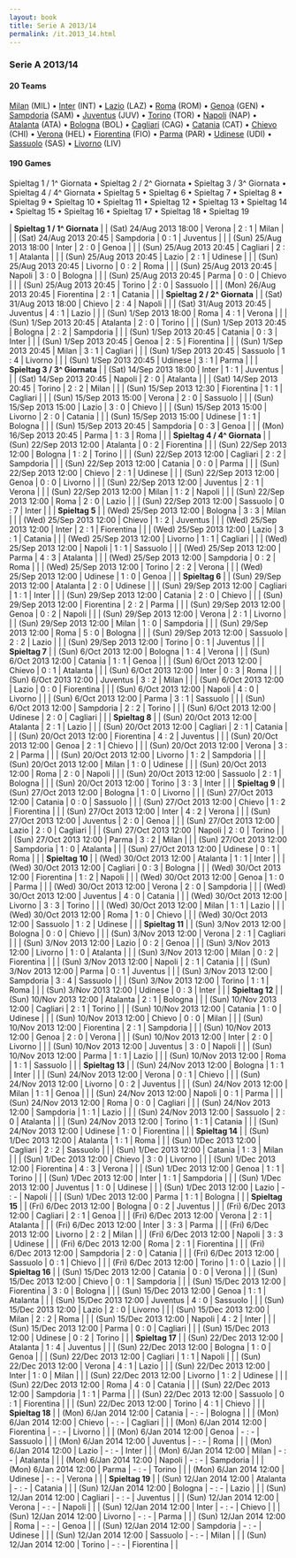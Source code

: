 ```yaml
---
layout: book
title: Serie A 2013/14
permalink: /it.2013_14.html
---
```



### Serie A 2013/14


#### 20 Teams


 [Milan](it.html#milan) (MIL)   •  [Inter](it.html#inter) (INT)   •  [Lazio](it.html#lazio) (LAZ)   •  [Roma](it.html#roma) (ROM)   •  [Genoa](it.html#genoa) (GEN)   •  [Sampdoria](it.html#sampdoria) (SAM)   •  [Juventus](it.html#juventus) (JUV)   •  [Torino](it.html#torino) (TOR)   •  [Napoli](it.html#napoli) (NAP)   •  [Atalanta](it.html#atalanta) (ATA)   •  [Bologna](it.html#bologna) (BOL)   •  [Cagliari](it.html#cagliari) (CAG)   •  [Catania](it.html#catania) (CAT)   •  [Chievo](it.html#chievoverona) (CHI)   •  [Verona](it.html#hellasverona) (HEL)   •  [Fiorentina](it.html#fiorentina) (FIO)   •  [Parma](it.html#parma) (PAR)   •  [Udinese](it.html#udinese) (UDI)   •  [Sassuolo](it.html#sassuolo) (SAS)   •  [Livorno](it.html#livorno) (LIV)  


 



#### 190 Games

 Spieltag 1 / 1^ Giornata •  Spieltag 2 / 2^ Giornata •  Spieltag 3 / 3^ Giornata •  Spieltag 4 / 4^ Giornata •  Spieltag 5 •  Spieltag 6 •  Spieltag 7 •  Spieltag 8 •  Spieltag 9 •  Spieltag 10 •  Spieltag 11 •  Spieltag 12 •  Spieltag 13 •  Spieltag 14 •  Spieltag 15 •  Spieltag 16 •  Spieltag 17 •  Spieltag 18 •  Spieltag 19


| **Spieltag 1 / 1^ Giornata**  |
| (Sat) 24/Aug 2013 18:00 | Verona | 2 : 1 | Milan |  |
| (Sat) 24/Aug 2013 20:45 | Sampdoria | 0 : 1 | Juventus |  |
| (Sun) 25/Aug 2013 18:00 | Inter | 2 : 0 | Genoa |  |
| (Sun) 25/Aug 2013 20:45 | Cagliari | 2 : 1 | Atalanta |  |
| (Sun) 25/Aug 2013 20:45 | Lazio | 2 : 1 | Udinese |  |
| (Sun) 25/Aug 2013 20:45 | Livorno | 0 : 2 | Roma |  |
| (Sun) 25/Aug 2013 20:45 | Napoli | 3 : 0 | Bologna |  |
| (Sun) 25/Aug 2013 20:45 | Parma | 0 : 0 | Chievo |  |
| (Sun) 25/Aug 2013 20:45 | Torino | 2 : 0 | Sassuolo |  |
| (Mon) 26/Aug 2013 20:45 | Fiorentina | 2 : 1 | Catania |  |
| **Spieltag 2 / 2^ Giornata**  |
| (Sat) 31/Aug 2013 18:00 | Chievo | 2 : 4 | Napoli |  |
| (Sat) 31/Aug 2013 20:45 | Juventus | 4 : 1 | Lazio |  |
| (Sun) 1/Sep 2013 18:00 | Roma | 4 : 1 | Verona |  |
| (Sun) 1/Sep 2013 20:45 | Atalanta | 2 : 0 | Torino |  |
| (Sun) 1/Sep 2013 20:45 | Bologna | 2 : 2 | Sampdoria |  |
| (Sun) 1/Sep 2013 20:45 | Catania | 0 : 3 | Inter |  |
| (Sun) 1/Sep 2013 20:45 | Genoa | 2 : 5 | Fiorentina |  |
| (Sun) 1/Sep 2013 20:45 | Milan | 3 : 1 | Cagliari |  |
| (Sun) 1/Sep 2013 20:45 | Sassuolo | 1 : 4 | Livorno |  |
| (Sun) 1/Sep 2013 20:45 | Udinese | 3 : 1 | Parma |  |
| **Spieltag 3 / 3^ Giornata**  |
| (Sat) 14/Sep 2013 18:00 | Inter | 1 : 1 | Juventus |  |
| (Sat) 14/Sep 2013 20:45 | Napoli | 2 : 0 | Atalanta |  |
| (Sat) 14/Sep 2013 20:45 | Torino | 2 : 2 | Milan |  |
| (Sun) 15/Sep 2013 12:30 | Fiorentina | 1 : 1 | Cagliari |  |
| (Sun) 15/Sep 2013 15:00 | Verona | 2 : 0 | Sassuolo |  |
| (Sun) 15/Sep 2013 15:00 | Lazio | 3 : 0 | Chievo |  |
| (Sun) 15/Sep 2013 15:00 | Livorno | 2 : 0 | Catania |  |
| (Sun) 15/Sep 2013 15:00 | Udinese | 1 : 1 | Bologna |  |
| (Sun) 15/Sep 2013 20:45 | Sampdoria | 0 : 3 | Genoa |  |
| (Mon) 16/Sep 2013 20:45 | Parma | 1 : 3 | Roma |  |
| **Spieltag 4 / 4^ Giornata**  |
| (Sun) 22/Sep 2013 12:00 | Atalanta | 0 : 2 | Fiorentina |  |
| (Sun) 22/Sep 2013 12:00 | Bologna | 1 : 2 | Torino |  |
| (Sun) 22/Sep 2013 12:00 | Cagliari | 2 : 2 | Sampdoria |  |
| (Sun) 22/Sep 2013 12:00 | Catania | 0 : 0 | Parma |  |
| (Sun) 22/Sep 2013 12:00 | Chievo | 2 : 1 | Udinese |  |
| (Sun) 22/Sep 2013 12:00 | Genoa | 0 : 0 | Livorno |  |
| (Sun) 22/Sep 2013 12:00 | Juventus | 2 : 1 | Verona |  |
| (Sun) 22/Sep 2013 12:00 | Milan | 1 : 2 | Napoli |  |
| (Sun) 22/Sep 2013 12:00 | Roma | 2 : 0 | Lazio |  |
| (Sun) 22/Sep 2013 12:00 | Sassuolo | 0 : 7 | Inter |  |
| **Spieltag 5**  |
| (Wed) 25/Sep 2013 12:00 | Bologna | 3 : 3 | Milan |  |
| (Wed) 25/Sep 2013 12:00 | Chievo | 1 : 2 | Juventus |  |
| (Wed) 25/Sep 2013 12:00 | Inter | 2 : 1 | Fiorentina |  |
| (Wed) 25/Sep 2013 12:00 | Lazio | 3 : 1 | Catania |  |
| (Wed) 25/Sep 2013 12:00 | Livorno | 1 : 1 | Cagliari |  |
| (Wed) 25/Sep 2013 12:00 | Napoli | 1 : 1 | Sassuolo |  |
| (Wed) 25/Sep 2013 12:00 | Parma | 4 : 3 | Atalanta |  |
| (Wed) 25/Sep 2013 12:00 | Sampdoria | 0 : 2 | Roma |  |
| (Wed) 25/Sep 2013 12:00 | Torino | 2 : 2 | Verona |  |
| (Wed) 25/Sep 2013 12:00 | Udinese | 1 : 0 | Genoa |  |
| **Spieltag 6**  |
| (Sun) 29/Sep 2013 12:00 | Atalanta | 2 : 0 | Udinese |  |
| (Sun) 29/Sep 2013 12:00 | Cagliari | 1 : 1 | Inter |  |
| (Sun) 29/Sep 2013 12:00 | Catania | 2 : 0 | Chievo |  |
| (Sun) 29/Sep 2013 12:00 | Fiorentina | 2 : 2 | Parma |  |
| (Sun) 29/Sep 2013 12:00 | Genoa | 0 : 2 | Napoli |  |
| (Sun) 29/Sep 2013 12:00 | Verona | 2 : 1 | Livorno |  |
| (Sun) 29/Sep 2013 12:00 | Milan | 1 : 0 | Sampdoria |  |
| (Sun) 29/Sep 2013 12:00 | Roma | 5 : 0 | Bologna |  |
| (Sun) 29/Sep 2013 12:00 | Sassuolo | 2 : 2 | Lazio |  |
| (Sun) 29/Sep 2013 12:00 | Torino | 0 : 1 | Juventus |  |
| **Spieltag 7**  |
| (Sun) 6/Oct 2013 12:00 | Bologna | 1 : 4 | Verona |  |
| (Sun) 6/Oct 2013 12:00 | Catania | 1 : 1 | Genoa |  |
| (Sun) 6/Oct 2013 12:00 | Chievo | 0 : 1 | Atalanta |  |
| (Sun) 6/Oct 2013 12:00 | Inter | 0 : 3 | Roma |  |
| (Sun) 6/Oct 2013 12:00 | Juventus | 3 : 2 | Milan |  |
| (Sun) 6/Oct 2013 12:00 | Lazio | 0 : 0 | Fiorentina |  |
| (Sun) 6/Oct 2013 12:00 | Napoli | 4 : 0 | Livorno |  |
| (Sun) 6/Oct 2013 12:00 | Parma | 3 : 1 | Sassuolo |  |
| (Sun) 6/Oct 2013 12:00 | Sampdoria | 2 : 2 | Torino |  |
| (Sun) 6/Oct 2013 12:00 | Udinese | 2 : 0 | Cagliari |  |
| **Spieltag 8**  |
| (Sun) 20/Oct 2013 12:00 | Atalanta | 2 : 1 | Lazio |  |
| (Sun) 20/Oct 2013 12:00 | Cagliari | 2 : 1 | Catania |  |
| (Sun) 20/Oct 2013 12:00 | Fiorentina | 4 : 2 | Juventus |  |
| (Sun) 20/Oct 2013 12:00 | Genoa | 2 : 1 | Chievo |  |
| (Sun) 20/Oct 2013 12:00 | Verona | 3 : 2 | Parma |  |
| (Sun) 20/Oct 2013 12:00 | Livorno | 1 : 2 | Sampdoria |  |
| (Sun) 20/Oct 2013 12:00 | Milan | 1 : 0 | Udinese |  |
| (Sun) 20/Oct 2013 12:00 | Roma | 2 : 0 | Napoli |  |
| (Sun) 20/Oct 2013 12:00 | Sassuolo | 2 : 1 | Bologna |  |
| (Sun) 20/Oct 2013 12:00 | Torino | 3 : 3 | Inter |  |
| **Spieltag 9**  |
| (Sun) 27/Oct 2013 12:00 | Bologna | 1 : 0 | Livorno |  |
| (Sun) 27/Oct 2013 12:00 | Catania | 0 : 0 | Sassuolo |  |
| (Sun) 27/Oct 2013 12:00 | Chievo | 1 : 2 | Fiorentina |  |
| (Sun) 27/Oct 2013 12:00 | Inter | 4 : 2 | Verona |  |
| (Sun) 27/Oct 2013 12:00 | Juventus | 2 : 0 | Genoa |  |
| (Sun) 27/Oct 2013 12:00 | Lazio | 2 : 0 | Cagliari |  |
| (Sun) 27/Oct 2013 12:00 | Napoli | 2 : 0 | Torino |  |
| (Sun) 27/Oct 2013 12:00 | Parma | 3 : 2 | Milan |  |
| (Sun) 27/Oct 2013 12:00 | Sampdoria | 1 : 0 | Atalanta |  |
| (Sun) 27/Oct 2013 12:00 | Udinese | 0 : 1 | Roma |  |
| **Spieltag 10**  |
| (Wed) 30/Oct 2013 12:00 | Atalanta | 1 : 1 | Inter |  |
| (Wed) 30/Oct 2013 12:00 | Cagliari | 0 : 3 | Bologna |  |
| (Wed) 30/Oct 2013 12:00 | Fiorentina | 1 : 2 | Napoli |  |
| (Wed) 30/Oct 2013 12:00 | Genoa | 1 : 0 | Parma |  |
| (Wed) 30/Oct 2013 12:00 | Verona | 2 : 0 | Sampdoria |  |
| (Wed) 30/Oct 2013 12:00 | Juventus | 4 : 0 | Catania |  |
| (Wed) 30/Oct 2013 12:00 | Livorno | 3 : 3 | Torino |  |
| (Wed) 30/Oct 2013 12:00 | Milan | 1 : 1 | Lazio |  |
| (Wed) 30/Oct 2013 12:00 | Roma | 1 : 0 | Chievo |  |
| (Wed) 30/Oct 2013 12:00 | Sassuolo | 1 : 2 | Udinese |  |
| **Spieltag 11**  |
| (Sun) 3/Nov 2013 12:00 | Bologna | 0 : 0 | Chievo |  |
| (Sun) 3/Nov 2013 12:00 | Verona | 2 : 1 | Cagliari |  |
| (Sun) 3/Nov 2013 12:00 | Lazio | 0 : 2 | Genoa |  |
| (Sun) 3/Nov 2013 12:00 | Livorno | 1 : 0 | Atalanta |  |
| (Sun) 3/Nov 2013 12:00 | Milan | 0 : 2 | Fiorentina |  |
| (Sun) 3/Nov 2013 12:00 | Napoli | 2 : 1 | Catania |  |
| (Sun) 3/Nov 2013 12:00 | Parma | 0 : 1 | Juventus |  |
| (Sun) 3/Nov 2013 12:00 | Sampdoria | 3 : 4 | Sassuolo |  |
| (Sun) 3/Nov 2013 12:00 | Torino | 1 : 1 | Roma |  |
| (Sun) 3/Nov 2013 12:00 | Udinese | 0 : 3 | Inter |  |
| **Spieltag 12**  |
| (Sun) 10/Nov 2013 12:00 | Atalanta | 2 : 1 | Bologna |  |
| (Sun) 10/Nov 2013 12:00 | Cagliari | 2 : 1 | Torino |  |
| (Sun) 10/Nov 2013 12:00 | Catania | 1 : 0 | Udinese |  |
| (Sun) 10/Nov 2013 12:00 | Chievo | 0 : 0 | Milan |  |
| (Sun) 10/Nov 2013 12:00 | Fiorentina | 2 : 1 | Sampdoria |  |
| (Sun) 10/Nov 2013 12:00 | Genoa | 2 : 0 | Verona |  |
| (Sun) 10/Nov 2013 12:00 | Inter | 2 : 0 | Livorno |  |
| (Sun) 10/Nov 2013 12:00 | Juventus | 3 : 0 | Napoli |  |
| (Sun) 10/Nov 2013 12:00 | Parma | 1 : 1 | Lazio |  |
| (Sun) 10/Nov 2013 12:00 | Roma | 1 : 1 | Sassuolo |  |
| **Spieltag 13**  |
| (Sun) 24/Nov 2013 12:00 | Bologna | 1 : 1 | Inter |  |
| (Sun) 24/Nov 2013 12:00 | Verona | 0 : 1 | Chievo |  |
| (Sun) 24/Nov 2013 12:00 | Livorno | 0 : 2 | Juventus |  |
| (Sun) 24/Nov 2013 12:00 | Milan | 1 : 1 | Genoa |  |
| (Sun) 24/Nov 2013 12:00 | Napoli | 0 : 1 | Parma |  |
| (Sun) 24/Nov 2013 12:00 | Roma | 0 : 0 | Cagliari |  |
| (Sun) 24/Nov 2013 12:00 | Sampdoria | 1 : 1 | Lazio |  |
| (Sun) 24/Nov 2013 12:00 | Sassuolo | 2 : 0 | Atalanta |  |
| (Sun) 24/Nov 2013 12:00 | Torino | 1 : 1 | Catania |  |
| (Sun) 24/Nov 2013 12:00 | Udinese | 1 : 0 | Fiorentina |  |
| **Spieltag 14**  |
| (Sun) 1/Dec 2013 12:00 | Atalanta | 1 : 1 | Roma |  |
| (Sun) 1/Dec 2013 12:00 | Cagliari | 2 : 2 | Sassuolo |  |
| (Sun) 1/Dec 2013 12:00 | Catania | 1 : 3 | Milan |  |
| (Sun) 1/Dec 2013 12:00 | Chievo | 3 : 0 | Livorno |  |
| (Sun) 1/Dec 2013 12:00 | Fiorentina | 4 : 3 | Verona |  |
| (Sun) 1/Dec 2013 12:00 | Genoa | 1 : 1 | Torino |  |
| (Sun) 1/Dec 2013 12:00 | Inter | 1 : 1 | Sampdoria |  |
| (Sun) 1/Dec 2013 12:00 | Juventus | 1 : 0 | Udinese |  |
| (Sun) 1/Dec 2013 12:00 | Lazio | - : - | Napoli |  |
| (Sun) 1/Dec 2013 12:00 | Parma | 1 : 1 | Bologna |  |
| **Spieltag 15**  |
| (Fri) 6/Dec 2013 12:00 | Bologna | 0 : 2 | Juventus |  |
| (Fri) 6/Dec 2013 12:00 | Cagliari | 2 : 1 | Genoa |  |
| (Fri) 6/Dec 2013 12:00 | Verona | 2 : 1 | Atalanta |  |
| (Fri) 6/Dec 2013 12:00 | Inter | 3 : 3 | Parma |  |
| (Fri) 6/Dec 2013 12:00 | Livorno | 2 : 2 | Milan |  |
| (Fri) 6/Dec 2013 12:00 | Napoli | 3 : 3 | Udinese |  |
| (Fri) 6/Dec 2013 12:00 | Roma | 2 : 1 | Fiorentina |  |
| (Fri) 6/Dec 2013 12:00 | Sampdoria | 2 : 0 | Catania |  |
| (Fri) 6/Dec 2013 12:00 | Sassuolo | 0 : 1 | Chievo |  |
| (Fri) 6/Dec 2013 12:00 | Torino | 1 : 0 | Lazio |  |
| **Spieltag 16**  |
| (Sun) 15/Dec 2013 12:00 | Catania | 0 : 0 | Verona |  |
| (Sun) 15/Dec 2013 12:00 | Chievo | 0 : 1 | Sampdoria |  |
| (Sun) 15/Dec 2013 12:00 | Fiorentina | 3 : 0 | Bologna |  |
| (Sun) 15/Dec 2013 12:00 | Genoa | 1 : 1 | Atalanta |  |
| (Sun) 15/Dec 2013 12:00 | Juventus | 4 : 0 | Sassuolo |  |
| (Sun) 15/Dec 2013 12:00 | Lazio | 2 : 0 | Livorno |  |
| (Sun) 15/Dec 2013 12:00 | Milan | 2 : 2 | Roma |  |
| (Sun) 15/Dec 2013 12:00 | Napoli | 4 : 2 | Inter |  |
| (Sun) 15/Dec 2013 12:00 | Parma | 0 : 0 | Cagliari |  |
| (Sun) 15/Dec 2013 12:00 | Udinese | 0 : 2 | Torino |  |
| **Spieltag 17**  |
| (Sun) 22/Dec 2013 12:00 | Atalanta | 1 : 4 | Juventus |  |
| (Sun) 22/Dec 2013 12:00 | Bologna | 1 : 0 | Genoa |  |
| (Sun) 22/Dec 2013 12:00 | Cagliari | 1 : 1 | Napoli |  |
| (Sun) 22/Dec 2013 12:00 | Verona | 4 : 1 | Lazio |  |
| (Sun) 22/Dec 2013 12:00 | Inter | 1 : 0 | Milan |  |
| (Sun) 22/Dec 2013 12:00 | Livorno | 1 : 2 | Udinese |  |
| (Sun) 22/Dec 2013 12:00 | Roma | 4 : 0 | Catania |  |
| (Sun) 22/Dec 2013 12:00 | Sampdoria | 1 : 1 | Parma |  |
| (Sun) 22/Dec 2013 12:00 | Sassuolo | 0 : 1 | Fiorentina |  |
| (Sun) 22/Dec 2013 12:00 | Torino | 4 : 1 | Chievo |  |
| **Spieltag 18**  |
| (Mon) 6/Jan 2014 12:00 | Catania | - : - | Bologna |  |
| (Mon) 6/Jan 2014 12:00 | Chievo | - : - | Cagliari |  |
| (Mon) 6/Jan 2014 12:00 | Fiorentina | - : - | Livorno |  |
| (Mon) 6/Jan 2014 12:00 | Genoa | - : - | Sassuolo |  |
| (Mon) 6/Jan 2014 12:00 | Juventus | - : - | Roma |  |
| (Mon) 6/Jan 2014 12:00 | Lazio | - : - | Inter |  |
| (Mon) 6/Jan 2014 12:00 | Milan | - : - | Atalanta |  |
| (Mon) 6/Jan 2014 12:00 | Napoli | - : - | Sampdoria |  |
| (Mon) 6/Jan 2014 12:00 | Parma | - : - | Torino |  |
| (Mon) 6/Jan 2014 12:00 | Udinese | - : - | Verona |  |
| **Spieltag 19**  |
| (Sun) 12/Jan 2014 12:00 | Atalanta | - : - | Catania |  |
| (Sun) 12/Jan 2014 12:00 | Bologna | - : - | Lazio |  |
| (Sun) 12/Jan 2014 12:00 | Cagliari | - : - | Juventus |  |
| (Sun) 12/Jan 2014 12:00 | Verona | - : - | Napoli |  |
| (Sun) 12/Jan 2014 12:00 | Inter | - : - | Chievo |  |
| (Sun) 12/Jan 2014 12:00 | Livorno | - : - | Parma |  |
| (Sun) 12/Jan 2014 12:00 | Roma | - : - | Genoa |  |
| (Sun) 12/Jan 2014 12:00 | Sampdoria | - : - | Udinese |  |
| (Sun) 12/Jan 2014 12:00 | Sassuolo | - : - | Milan |  |
| (Sun) 12/Jan 2014 12:00 | Torino | - : - | Fiorentina |  |
